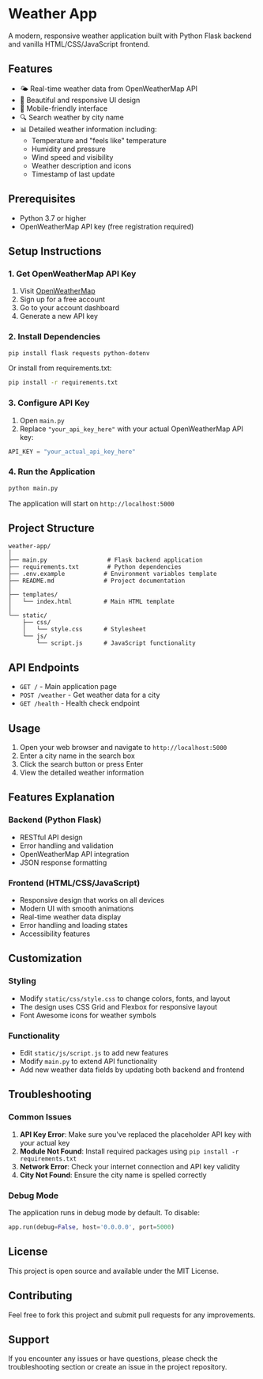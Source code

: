 # Weather App

A modern, responsive weather application built with Python Flask backend and vanilla HTML/CSS/JavaScript frontend.

## Features

- 🌤️ Real-time weather data from OpenWeatherMap API
- 🎨 Beautiful and responsive UI design
- 📱 Mobile-friendly interface
- 🔍 Search weather by city name
- 📊 Detailed weather information including:
  - Temperature and "feels like" temperature
  - Humidity and pressure
  - Wind speed and visibility
  - Weather description and icons
  - Timestamp of last update

## Prerequisites

- Python 3.7 or higher
- OpenWeatherMap API key (free registration required)

## Setup Instructions

### 1. Get OpenWeatherMap API Key

1. Visit [OpenWeatherMap](https://openweathermap.org/api)
2. Sign up for a free account
3. Go to your account dashboard
4. Generate a new API key

### 2. Install Dependencies

```bash
pip install flask requests python-dotenv
```

Or install from requirements.txt:

```bash
pip install -r requirements.txt
```

### 3. Configure API Key

1. Open `main.py`
2. Replace `"your_api_key_here"` with your actual OpenWeatherMap API key:

```python
API_KEY = "your_actual_api_key_here"
```

### 4. Run the Application

```bash
python main.py
```

The application will start on `http://localhost:5000`

## Project Structure

```
weather-app/
│
├── main.py                 # Flask backend application
├── requirements.txt        # Python dependencies
├── .env.example           # Environment variables template
├── README.md              # Project documentation
│
├── templates/
│   └── index.html         # Main HTML template
│
└── static/
    ├── css/
    │   └── style.css      # Stylesheet
    └── js/
        └── script.js      # JavaScript functionality
```

## API Endpoints

- `GET /` - Main application page
- `POST /weather` - Get weather data for a city
- `GET /health` - Health check endpoint

## Usage

1. Open your web browser and navigate to `http://localhost:5000`
2. Enter a city name in the search box
3. Click the search button or press Enter
4. View the detailed weather information

## Features Explanation

### Backend (Python Flask)
- RESTful API design
- Error handling and validation
- OpenWeatherMap API integration
- JSON response formatting

### Frontend (HTML/CSS/JavaScript)
- Responsive design that works on all devices
- Modern UI with smooth animations
- Real-time weather data display
- Error handling and loading states
- Accessibility features

## Customization

### Styling
- Modify `static/css/style.css` to change colors, fonts, and layout
- The design uses CSS Grid and Flexbox for responsive layout
- Font Awesome icons for weather symbols

### Functionality
- Edit `static/js/script.js` to add new features
- Modify `main.py` to extend API functionality
- Add new weather data fields by updating both backend and frontend

## Troubleshooting

### Common Issues

1. **API Key Error**: Make sure you've replaced the placeholder API key with your actual key
2. **Module Not Found**: Install required packages using `pip install -r requirements.txt`
3. **Network Error**: Check your internet connection and API key validity
4. **City Not Found**: Ensure the city name is spelled correctly

### Debug Mode

The application runs in debug mode by default. To disable:

```python
app.run(debug=False, host='0.0.0.0', port=5000)
```

## License

This project is open source and available under the MIT License.

## Contributing

Feel free to fork this project and submit pull requests for any improvements.

## Support

If you encounter any issues or have questions, please check the troubleshooting section or create an issue in the project repository.
